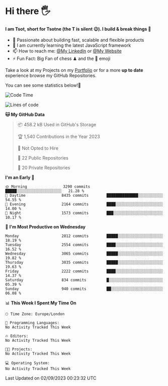 # Hi there :raised_hand_with_fingers_splayed:
#### I am Tsot, short for Tsotne (the T is silent :wink:). I build & break things :space_invader:
- :telescope: Passionate about building fast, scalable and flexible products
- :seedling: I am currently learning the latest JavaScript framework 
- :mailbox: How to reach me: [@My LinkedIn](https://www.linkedin.com/in/tsotne-gvadzabia/) or [@My Website](https://tsotne.co.uk/contact)
- :zap: Fun Fact: Big Fan of chess ♟ and the 👾 emoji

Take a look at my Projects on my [Portfolio](https://tsotne.co.uk/) or for a more **up to date** experience browse my GitHub Repositories.

You can see some statistics below!:space_invader:
<!--START_SECTION:waka-->
![Code Time](http://img.shields.io/badge/Code%20Time-761%20hrs%202%20mins-blue)

![Lines of code](https://img.shields.io/badge/From%20Hello%20World%20I%27ve%20Written-7.0%20million%20lines%20of%20code-blue)

**🐱 My GitHub Data** 

> 📦 458.2 kB Used in GitHub's Storage 
 > 
> 🏆 1,540 Contributions in the Year 2023
 > 
> 🚫 Not Opted to Hire
 > 
> 📜 22 Public Repositories 
 > 
> 🔑 20 Private Repositories 
 > 
**I'm an Early 🐤** 

```text
🌞 Morning                3290 commits        █████░░░░░░░░░░░░░░░░░░░░   21.28 % 
🌆 Daytime                8435 commits        ██████████████░░░░░░░░░░░   54.55 % 
🌃 Evening                2164 commits        ████░░░░░░░░░░░░░░░░░░░░░   14.00 % 
🌙 Night                  1573 commits        ███░░░░░░░░░░░░░░░░░░░░░░   10.17 % 
```
📅 **I'm Most Productive on Wednesday** 

```text
Monday                   2812 commits        █████░░░░░░░░░░░░░░░░░░░░   18.19 % 
Tuesday                  2554 commits        ████░░░░░░░░░░░░░░░░░░░░░   16.52 % 
Wednesday                3065 commits        █████░░░░░░░░░░░░░░░░░░░░   19.82 % 
Thursday                 3035 commits        █████░░░░░░░░░░░░░░░░░░░░   19.63 % 
Friday                   2222 commits        ████░░░░░░░░░░░░░░░░░░░░░   14.37 % 
Saturday                 834 commits         █░░░░░░░░░░░░░░░░░░░░░░░░   05.39 % 
Sunday                   940 commits         ██░░░░░░░░░░░░░░░░░░░░░░░   06.08 % 
```


📊 **This Week I Spent My Time On** 

```text
🕑︎ Time Zone: Europe/London

💬 Programming Languages: 
No Activity Tracked This Week

🔥 Editors: 
No Activity Tracked This Week

🐱‍💻 Projects: 
No Activity Tracked This Week

💻 Operating System: 
No Activity Tracked This Week
```


 Last Updated on 02/09/2023 00:23:32 UTC
<!--END_SECTION:waka-->
